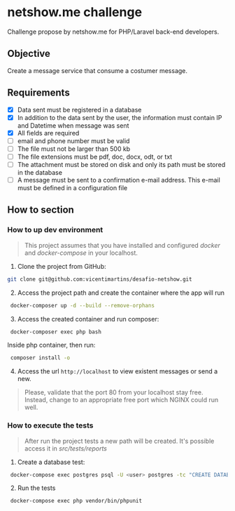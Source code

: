 # netshow.me challenge

Challenge propose by netshow.me for PHP/Laravel back-end developers.

## Objective

Create a message service that consume a costumer message.

## Requirements

- [x] Data sent must be registered in a database
- [x] In addition to the data sent by the user, the information must contain IP and Datetime when message was sent
- [x] All fields are required
- [ ] email and phone number must be valid
- [ ] The file must not be larger than 500 kb
- [ ] The file extensions must be pdf, doc, docx, odt, or txt
- [ ] The attachment must be stored on disk and only its path must be stored in the database
- [ ] A message must be sent to a confirmation e-mail address. This e-mail must be defined in a configuration file

## How to section

### How to up dev environment

> This project assumes that you have installed and configured *docker* and *docker-compose* in your localhost.

1. Clone the project from GitHub:

```bash
git clone git@github.com:vicentimartins/desafio-netshow.git
```

2. Access the project path and create the container where the app will run

```bash
 docker-composer up -d --build --remove-orphans
```
3. Access the created container and run composer:

```bash
 docker-composer exec php bash
```

Inside php container, then run:

```bash
 composer install -o
```

4. Access the url `http://localhost` to view existent messages or send a new.

> Please, validate that the port 80 from your localhost stay free. Instead, change to an appropriate free port which
> NGINX could run well.

### How to execute the tests

> After run the project tests a new path will be created. It's possible access it in *src/tests/reports*

1. Create a database test:
```bash
 docker-compose exec postgres psql -U <user> postgres -tc "CREATE DATABASE netshowmetest"
```

2. Run the tests
```bash
 docker-compose exec php vendor/bin/phpunit
```
